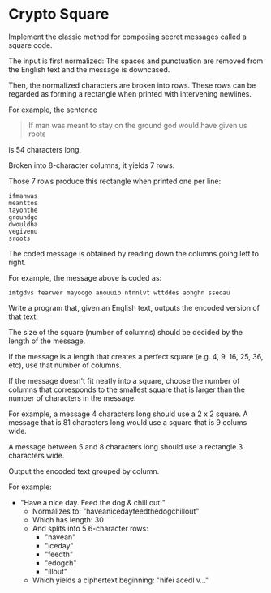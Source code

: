 # Crypto Square

Implement the classic method for composing secret messages called a square code.

The input is first normalized: The spaces and punctuation are removed
from the English text and the message is downcased.

Then, the normalized characters are broken into rows.  These rows can be
regarded as forming a rectangle when printed with intervening newlines.

For example, the sentence

> If man was meant to stay on the ground god would have given us roots

is 54 characters long.

Broken into 8-character columns, it yields 7 rows.

Those 7 rows produce this rectangle when printed one per line:

```plain
ifmanwas
meanttos
tayonthe
groundgo
dwouldha
vegivenu
sroots
```

The coded message is obtained by reading down the columns going left to
right.

For example, the message above is coded as:

```plain
imtgdvs fearwer mayoogo anouuio ntnnlvt wttddes aohghn sseoau
```

Write a program that, given an English text, outputs the encoded version
of that text.

The size of the square (number of columns) should be decided by the
length of the message.

If the message is a length that creates a perfect square (e.g. 4, 9, 16,
25, 36, etc), use that number of columns.

If the message doesn't fit neatly into a square, choose the number of
columns that corresponds to the smallest square that is larger than the
number of characters in the message.

For example, a message 4 characters long should use a 2 x 2 square. A
message that is 81 characters long would use a square that is 9 colums
wide.

A message between 5 and 8 characters long should use a rectangle 3
characters wide.

Output the encoded text grouped by column.

For example:

- "Have a nice day. Feed the dog & chill out!"
  - Normalizes to: "haveanicedayfeedthedogchillout"
  - Which has length: 30
  - And splits into 5 6-character rows:
    - "havean"
    - "iceday"
    - "feedth"
    - "edogch"
    - "illout"
  - Which yields a ciphertext beginning: "hifei acedl v…"
